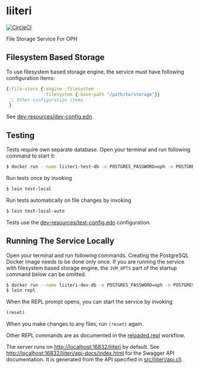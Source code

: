 # liiteri

[![CircleCI](https://circleci.com/gh/Opetushallitus/liiteri/tree/master.svg?style=svg&circle-token=bbd5744d1e6d1af5468a51b78bddb91e3deda767)](https://circleci.com/gh/Opetushallitus/liiteri/tree/master)

File Storage Service For OPH

## Filesystem Based Storage

To use filesystem based storage engine, the service must have following configuration items:

```clojure
{:file-store {:engine :filesystem
              :filesystem {:base-path "/path/to/storage"}}
 ;; Other configuration items
 }
```

See [dev-resources/dev-config.edn](dev-resources/dev-config.edn).

## Testing

Tests require own separate database. Open your terminal and run following command to start it:

```bash
$ docker run --name liiteri-test-db -e POSTGRES_PASSWORD=oph -e POSTGRES_USER=oph -e POSTGRES_DB=liiteri -p 5435:5432 -d postgres:9.5
```

Run tests once by invoking

```bash
$ lein test-local
```

Run tests automatically on file changes by invoking

```bash
$ lein test-local-auto
```

Tests use the [dev-resources/test-config.edn](dev-resources/test-config.edn) configuration.

## Running The Service Locally

Open your terminal and run following commands. Creating the PostgreSQL Docker image needs to be done only once. If you
are running the service with filesystem based storage engine, the `JVM_OPTS` part of the startup command below can be
omitted.

```bash
$ docker run --name liiteri-dev-db -e POSTGRES_PASSWORD=oph -e POSTGRES_USER=oph -e POSTGRES_DB=liiteri -p 5434:5432 -d postgres:9.5
$ lein repl
```

When the REPL prompt opens, you can start the service by invoking

```clojure
(reset)
```

When you make changes to any files, run `(reset)` again.

Other REPL commands are as documented in the [reloaded.repl](https://github.com/weavejester/reloaded.repl) workflow.

The server runs on <http://localhost:16832/liiteri> by default. See <http://localhost:16832/liiteri/api-docs/index.html> for the Swagger API documentation. It is generated from the API specified in [src/liiteri/api.clj](src/liiteri/api.clj#L28).
